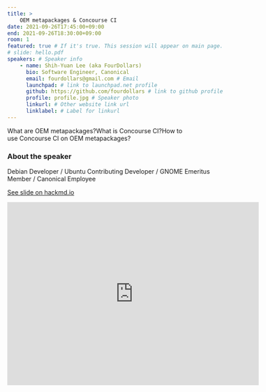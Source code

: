 ```yaml
---
title: >
    OEM metapackages & Concourse CI 
date: 2021-09-26T17:45:00+09:00
end: 2021-09-26T18:30:00+09:00
room: 1
featured: true # If it's true. This session will appear on main page.
# slide: hello.pdf
speakers: # Speaker info
    - name: Shih-Yuan Lee (aka FourDollars)
      bio: Software Engineer, Canonical
      email: fourdollars@gmail.com # Email
      launchpad: # link to launchpad.net profile
      github: https://github.com/fourdollars # link to github profile
      profile: profile.jpg # Speaker photo
      linkurl: # Other website link url
      linklabel: # Label for linkurl
---
```

What are OEM metapackages?What is Concourse CI?How to use Concourse CI on OEM metapackages?



### About the speaker
Debian Developer / Ubuntu Contributing Developer / GNOME Emeritus Member / Canonical Employee

[See slide on hackmd.io](https://hackmd.io/@fourdollars/oem-metapackages-and-concourse-ci#/)

<iframe src="https://hackmd.io/@fourdollars/oem-metapackages-and-concourse-ci#/" width="576" height="420" scrolling="no" frameborder="0" webkitallowfullscreen mozallowfullscreen allowfullscreen></iframe>

